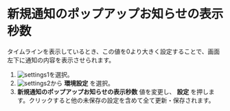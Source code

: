 # 新規通知のポップアップお知らせの表示秒数
タイムラインを表示しているとき、この値を0より大きく設定することで、画面左下に通知の内容を表示させられます。

1. ![settings1](https://dl.thedesk.top/media/settings1.PNG)を選択。
1. ![settings2](https://dl.thedesk.top/media/settings2.PNG)から __環境設定__ を選択。
1. __新規通知のポップアップお知らせの表示秒数__ 値を変更し、 __設定__ を押します。クリックすると他の未保存の設定を含めて全て更新・保存されます。





